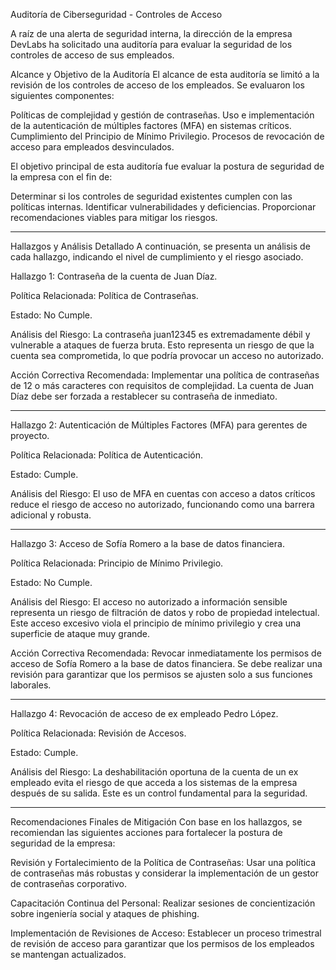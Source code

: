 Auditoría de Ciberseguridad - Controles de Acceso

A raíz de una alerta de seguridad interna, la dirección de la empresa DevLabs ha solicitado una auditoría para evaluar la seguridad de los controles de acceso de sus empleados. 

Alcance y Objetivo de la Auditoría
El alcance de esta auditoría se limitó a la revisión de los controles de acceso de los empleados. Se evaluaron los siguientes componentes:

Políticas de complejidad y gestión de contraseñas.
Uso e implementación de la autenticación de múltiples factores (MFA) en sistemas críticos.
Cumplimiento del Principio de Mínimo Privilegio.
Procesos de revocación de acceso para empleados desvinculados.

El objetivo principal de esta auditoría fue evaluar la postura de seguridad de la empresa con el fin de:

Determinar si los controles de seguridad existentes cumplen con las políticas internas.
Identificar vulnerabilidades y deficiencias.
Proporcionar recomendaciones viables para mitigar los riesgos.

--------------------------------------------------------------------------------------------------------------------------------------------------------------------------------

Hallazgos y Análisis Detallado
A continuación, se presenta un análisis de cada hallazgo, indicando el nivel de cumplimiento y el riesgo asociado.

Hallazgo 1: Contraseña de la cuenta de Juan Díaz.

Política Relacionada: Política de Contraseñas.

Estado: No Cumple.

Análisis del Riesgo: La contraseña juan12345 es extremadamente débil y vulnerable a ataques de fuerza bruta. Esto representa un riesgo de que la cuenta sea comprometida, lo que podría provocar un acceso no autorizado.

Acción Correctiva Recomendada: Implementar una política de contraseñas de 12 o más caracteres con requisitos de complejidad. La cuenta de Juan Díaz debe ser forzada a restablecer su contraseña de inmediato.

---------------------------------------------------------------------------------------------------------------------------------------------------------------------------------

Hallazgo 2: Autenticación de Múltiples Factores (MFA) para gerentes de proyecto.

Política Relacionada: Política de Autenticación.

Estado: Cumple.

Análisis del Riesgo: El uso de MFA en cuentas con acceso a datos críticos reduce el riesgo de acceso no autorizado, funcionando como una barrera adicional y robusta.

---------------------------------------------------------------------------------------------------------------------------------------------------------------------------------

Hallazgo 3: Acceso de Sofía Romero a la base de datos financiera.

Política Relacionada: Principio de Mínimo Privilegio.

Estado: No Cumple.

Análisis del Riesgo: El acceso no autorizado a información sensible representa un riesgo de filtración de datos y robo de propiedad intelectual. Este acceso excesivo viola el principio de mínimo privilegio y crea una superficie de ataque muy grande.

Acción Correctiva Recomendada: Revocar inmediatamente los permisos de acceso de Sofía Romero a la base de datos financiera. Se debe realizar una revisión para garantizar que los permisos se ajusten solo a sus funciones laborales.

---------------------------------------------------------------------------------------------------------------------------------------------------------------------------------

Hallazgo 4: Revocación de acceso de ex empleado Pedro López.

Política Relacionada: Revisión de Accesos.

Estado: Cumple.

Análisis del Riesgo: La deshabilitación oportuna de la cuenta de un ex empleado evita el riesgo de que acceda a los sistemas de la empresa después de su salida. Este es un control fundamental para la seguridad.

---------------------------------------------------------------------------------------------------------------------------------------------------------------------------------

Recomendaciones Finales de Mitigación
Con base en los hallazgos, se recomiendan las siguientes acciones para fortalecer la postura de seguridad de la empresa:

Revisión y Fortalecimiento de la Política de Contraseñas: Usar una política de contraseñas más robustas y considerar la implementación de un gestor de contraseñas corporativo.

Capacitación Continua del Personal: Realizar sesiones de concientización sobre ingeniería social y ataques de phishing.

Implementación de Revisiones de Acceso: Establecer un proceso trimestral de revisión de acceso para garantizar que los permisos de los empleados se mantengan actualizados.














